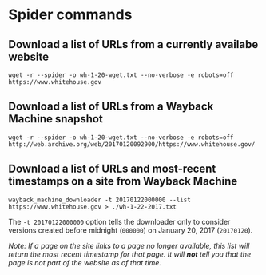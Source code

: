 # Spider commands

## Download a list of URLs from a currently availabe website

```wget -r --spider -o wh-1-20-wget.txt --no-verbose -e robots=off https://www.whitehouse.gov```

## Download a list of URLs from a Wayback Machine snapshot

```wget -r --spider -o wh-1-20-wget.txt --no-verbose -e robots=off http://web.archive.org/web/20170120092900/https://www.whitehouse.gov/```

## Download a list of URLs and most-recent timestamps on a site from Wayback Machine

```wayback_machine_downloader -t 20170122000000 --list https://www.whitehouse.gov > ./wh-1-22-2017.txt```

The ```-t 20170122000000``` option tells the downloader only to consider versions created before midnight (```000000```) on January 20, 2017 (```20170120```).

*Note: If a page on the site links to a page no longer available, this list will return the most recent timestamp for that page. It will* ***not*** *tell you that the page is not part of the website as of that time.*
